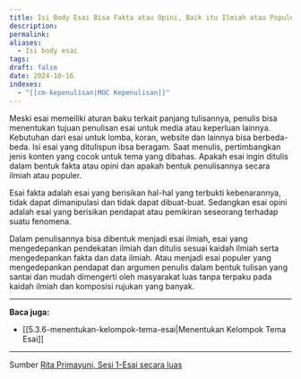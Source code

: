 ```yaml
---
title: Isi Body Esai Bisa Fakta atau Opini, Baik itu Ilmiah atau Populer
description: 
permalink: 
aliases:
  - Isi body esai
tags: 
draft: false
date: 2024-10-16
indexes:
  - "[[cm-kepenulisan|MOC Kepenulisan]]"
---
```

Meski esai memeiliki aturan baku terkait panjang tulisannya, penulis bisa menentukan tujuan penulisan esai untuk media atau keperluan lainnya. Kebutuhan dari esai untuk lomba, koran, website dan lainnya bisa berbeda-beda. Isi esai yang ditulispun ibsa beragam. Saat menulis, pertimbangkan jenis konten yang cocok untuk tema yang dibahas. Apakah esai ingin ditulis dalam bentuk fakta atau opini dan apakah bentuk penulisannya secara ilmiah atau populer.

Esai fakta adalah esai yang berisikan hal-hal yang terbukti kebenarannya, tidak dapat dimanipulasi dan tidak dapat dibuat-buat. Sedangkan esai opini adalah esai yang berisikan pendapat atau pemikiran seseorang terhadap suatu fenomena.

Dalam penulisannya bisa dibentuk menjadi esai ilmiah, esai yang mengedepankan pendekatan ilmiah dan ditulis sesuai kaidah ilmiah serta mengedepankan fakta dan data ilmiah. Atau menjadi esai populer yang mengedepankan pendapat dan argumen penulis dalam bentuk tulisan yang santai dan mudah dimengerti oleh masyarakat luas tanpa terpaku pada kaidah ilmiah dan komposisi rujukan yang banyak.




---
**Baca juga:**
- [[5.3.6-menentukan-kelompok-tema-esai|Menentukan Kelompok Tema Esai]]


---
Sumber [Rita Primayuni, Sesi 1-Esai secara luas](https://www.youtube.com/watch?v=Wz28GkTeUSA)